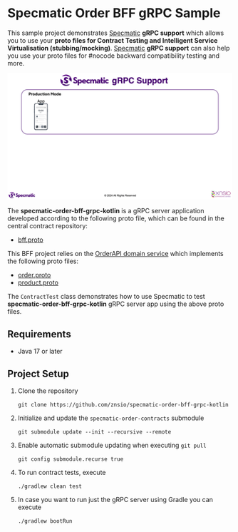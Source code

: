 # Specmatic Order BFF gRPC Sample

This sample project demonstrates [Specmatic](https://specmatic.io/) **gRPC support** which allows you to use your **proto files for Contract Testing and Intelligent Service Virtualisation (stubbing/mocking)**.
[Specmatic](https://specmatic.io/) **gRPC support** can also help you use your proto files for #nocode backward compatibility testing and more.

![Specmatic gRPC Sample Project Architecture](assets/SpecmaticGRPCSupport.gif)

The **specmatic-order-bff-grpc-kotlin** is a gRPC server application developed according to the following proto file, which can be found in the central contract repository:
* [bff.proto](https://github.com/znsio/specmatic-order-contracts/blob/main/io/specmatic/examples/store/grpc/order_bff.proto)

This BFF project relies on the [OrderAPI domain service](https://github.com/znsio/specmatic-order-api-grpc-kotlin) which implements the following proto files:
* [order.proto](https://github.com/znsio/specmatic-order-contracts/blob/main/io/specmatic/examples/store/grpc/order_api/order.proto)
* [product.proto](https://github.com/znsio/specmatic-order-contracts/blob/main/io/specmatic/examples/store/grpc/order_api/product.proto)

The `ContractTest` class demonstrates how to use Specmatic to test **specmatic-order-bff-grpc-kotlin** gRPC server app using the above proto files.

## Requirements

- Java 17 or later

## Project Setup

1. Clone the repository
   ```shell
   git clone https://github.com/znsio/specmatic-order-bff-grpc-kotlin
   ```
   
2. Initialize and update the `specmatic-order-contracts` submodule

   ```shell
   git submodule update --init --recursive --remote
   ```

3. Enable automatic submodule updating when executing `git pull`

   ```shell
   git config submodule.recurse true
   ```

4. To run contract tests, execute

   ```shell
   ./gradlew clean test   
   ```

5. In case you want to run just the gRPC server using Gradle you can execute

   ```shell
   ./gradlew bootRun
   ```